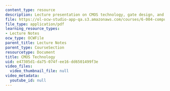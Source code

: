 ```yaml
---
content_type: resource
description: Lecture presentation on CMOS technology, gate design, and timing.
file: https://ol-ocw-studio-app-qa.s3.amazonaws.com/courses/6-004-computation-structures-spring-2009/e47305d1da75074fee16dd6501499f3e_MIT6_004s09_lec03.pdf
file_type: application/pdf
learning_resource_types:
- Lecture Notes
ocw_type: OCWFile
parent_title: Lecture Notes
parent_type: CourseSection
resourcetype: Document
title: CMOS Technology
uid: e47305d1-da75-074f-ee16-dd6501499f3e
video_files:
  video_thumbnail_file: null
video_metadata:
  youtube_id: null
---
```

